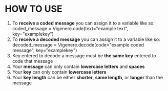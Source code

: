 # HOW TO USE
1. To **receive a coded message** you can assign it to a variable like so: coded_message = Vigenere.code(text="example text", key="examplekey")
2. To **receive a decoded message** you can assign it to a variable like so: decoded_message = Vigenere.decode(code="example coded message", key="examplekey")
3. Key entered to decode a message must be **the same key** entered to code that message
4. Your **message** can only contain **lowercase letters** and **spaces**
5. Your **key** can only contain **lowercase letters**
6. Your **key length** can be either **shorter**, **same length**, or **longer** than the message
